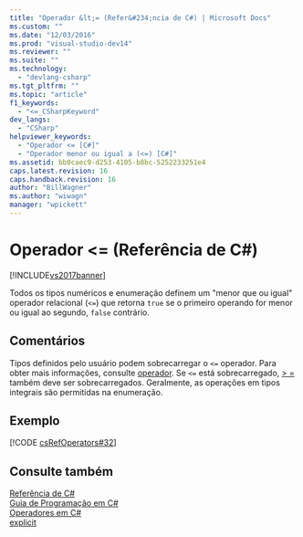 ```yaml
---
title: "Operador &lt;= (Refer&#234;ncia de C#) | Microsoft Docs"
ms.custom: ""
ms.date: "12/03/2016"
ms.prod: "visual-studio-dev14"
ms.reviewer: ""
ms.suite: ""
ms.technology: 
  - "devlang-csharp"
ms.tgt_pltfrm: ""
ms.topic: "article"
f1_keywords: 
  - "<=_CSharpKeyword"
dev_langs: 
  - "CSharp"
helpviewer_keywords: 
  - "Operador <= [C#]"
  - "Operador menor ou igual a (<=) [C#]"
ms.assetid: bb0caec9-d253-4105-b8bc-5252233251e4
caps.latest.revision: 16
caps.handback.revision: 16
author: "BillWagner"
ms.author: "wiwagn"
manager: "wpickett"
---
```

# Operador &lt;= (Refer&#234;ncia de C#)
[!INCLUDE[vs2017banner](../../../csharp/includes/vs2017banner.md)]

Todos os tipos numéricos e enumeração definem um "menor que ou igual" operador relacional \(`<=`\) que retorna `true` se o primeiro operando for menor ou igual ao segundo, `false` contrário.  
  
## Comentários  
 Tipos definidos pelo usuário podem sobrecarregar o `<=` operador.  Para obter mais informações, consulte  [operador](../../../csharp/language-reference/keywords/operator.md).  Se `<=` está sobrecarregado,  [\> \=](../Topic/%3E=%20Operator%20\(C%23%20Reference\).md) também deve ser sobrecarregados.  Geralmente, as operações em tipos integrais são permitidas na enumeração.  
  
## Exemplo  
 [!CODE [csRefOperators#32](../CodeSnippet/VS_Snippets_VBCSharp/csrefOperators#32)]  
  
## Consulte também  
 [Referência de C\#](../../../csharp/language-reference/index.md)   
 [Guia de Programação em C\#](../../../csharp/programming-guide/index.md)   
 [Operadores em C\#](../../../csharp/language-reference/operators/index.md)   
 [explicit](../../../csharp/language-reference/keywords/explicit.md)